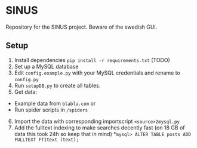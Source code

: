 SINUS
=====

Repository for the SINUS project. Beware of the swedish GUI.

Setup
-----

1. Install dependencies `pip install -r requirements.txt` (TODO)
2. Set up a MySQL database
3. Edit `config.example.py` with your MySQL credentials and rename to `config.py`
4. Run `setupDB.py` to create all tables.
5. Get data: 
  * Example data from `blabla.com` or
  * Run spider scripts in `/spiders` 
6. Import the data with corresponding importscript `<source>2mysql.py`
7. Add the fulltext indexing to make searches decently fast (on 18 GB of data this took 24h so keep that in mind) 
  *`mysql> ALTER TABLE posts ADD FULLTEXT FTItext (text);`